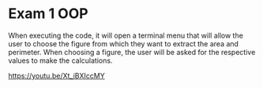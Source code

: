 # Exam 1 OOP

When executing the code, it will open a terminal menu that will allow the user to choose the figure from which they want to extract the area and perimeter. When choosing a figure, the user will be asked for the respective values ​​to make the calculations.

https://youtu.be/Xt_iBXIccMY
